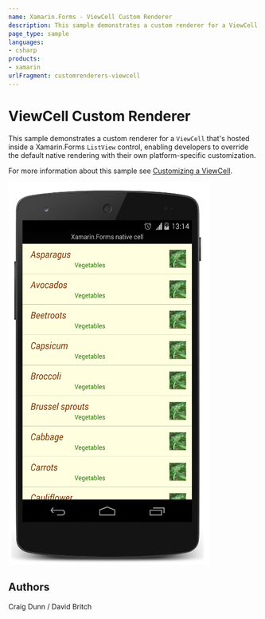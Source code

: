 ```yaml
---
name: Xamarin.Forms - ViewCell Custom Renderer
description: This sample demonstrates a custom renderer for a ViewCell that's hosted inside a Xamarin.Forms ListView control, enabling developers to override...
page_type: sample
languages:
- csharp
products:
- xamarin
urlFragment: customrenderers-viewcell
---
```

# ViewCell Custom Renderer

This sample demonstrates a custom renderer for a `ViewCell` that's hosted inside a Xamarin.Forms `ListView` control, enabling developers to override the default native rendering with their own platform-specific customization.

For more information about this sample see [Customizing a ViewCell](http://developer.xamarin.com/guides/cross-platform/xamarin-forms/custom-renderer/viewcell/).

![ViewCell Custom Renderer application screenshot](Screenshots/01Android.png "ViewCell Custom Renderer application screenshot")

## Authors

Craig Dunn / David Britch
